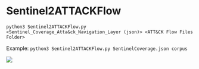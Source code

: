 # Sentinel2ATTACKFlow




`python3 Sentinel2ATTACKFlow.py <Sentinel_Coverage_Atta&ck_Navigation_Layer (json)> <ATT&CK Flow Files Folder>`

Example: 
`python3 Sentinel2ATTACKFlow.py SentinelCoverage.json corpus`

![](https://i.imgur.com/F1g1T1g.png)
